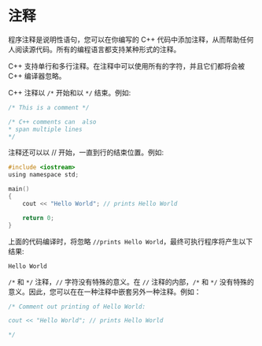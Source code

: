 # 注释

程序注释是说明性语句，您可以在你编写的 C++ 代码中添加注释，从而帮助任何人阅读源代码。所有的编程语言都支持某种形式的注释。

C++ 支持单行和多行注释。在注释中可以使用所有的字符，并且它们都将会被 C++ 编译器忽略。

C++ 注释以 `/*` 开始和以 `*/` 结束。例如:

```c
/* This is a comment */

/* C++ comments can  also
* span multiple lines
*/
```

注释还可以以 // 开始，一直到行的结束位置。例如:

```c
#include <iostream>
using namespace std;

main()
{
    cout << "Hello World"; // prints Hello World

    return 0;
}
```

上面的代码编译时，将忽略 `//prints Hello World`，最终可执行程序将产生以下结果:

```
Hello World
```

`/*` 和 `*/` 注释，`//` 字符没有特殊的意义。在 `//` 注释的内部，`/*` 和 `*/` 没有特殊的意义。因此，您可以在在一种注释中嵌套另外一种注释。例如：

```c
/* Comment out printing of Hello World:

cout << "Hello World"; // prints Hello World

*/
```

